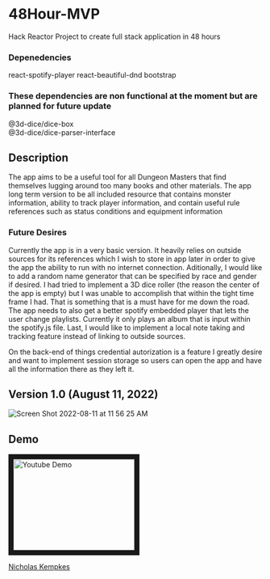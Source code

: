 # 48Hour-MVP
Hack Reactor Project to create full stack application in 48 hours

### Depenedencies
react-spotify-player
react-beautiful-dnd
bootstrap

### These dependencies are non functional at the moment but are planned for future update
@3d-dice/dice-box       
@3d-dice/dice-parser-interface



## Description
  The app aims to be a useful tool for all Dungeon Masters that find themselves lugging around too many books and other materials. The app long term version to be all included resource that contains monster information, ability to track player information, and contain useful rule references such as status conditions and equipment information
  
  ### Future Desires
   Currently the app is in a very basic version. It heavily relies on outside sources for its references which I wish to store in app later in order to give the app the ability to run with no internet connection. Aditionally, I would like to add a random name generator that can be specified by race and gender if desired. I had tried to implement a 3D dice roller (the reason the center of the app is empty) but I was unable to accomplish that within the tight time frame I had. That is something that is a must have for me down the road. The app needs to also get a better spotify embedded player that lets the user change playlists. Currently it only plays an album that is input within the spotify.js file. Last, I would like to implement a local note taking and tracking feature instead of linking to outside sources. 
    
   On the back-end of things credential autorization is a feature I greatly desire and want to implement session storage so users can open the app and have all the information there as they left it. 



## Version 1.0 (August 11, 2022) 

![Screen Shot 2022-08-11 at 11 56 25 AM](https://user-images.githubusercontent.com/102747919/184191233-7ddaa242-15b8-4ce4-8b31-f6bd83754d85.png)


## Demo 
<a href="http://www.youtube.com/watch?feature=player_embedded&v=A5RGEZNplNE" target="_blank"><img src="http://img.youtube.com/vi/A5RGEZNplNE/0.jpg" 
alt="Youtube Demo" width="240" height="180" border="10" /></a>


<div class="badge-base LI-profile-badge" data-locale="en_US" data-size="medium" data-theme="dark" data-type="VERTICAL" data-vanity="nicholas-kempkes" data-version="v1"><a class="badge-base__link LI-simple-link" href="https://www.linkedin.com/in/nicholas-kempkes?trk=profile-badge">Nicholas Kempkes</a></div>
              
